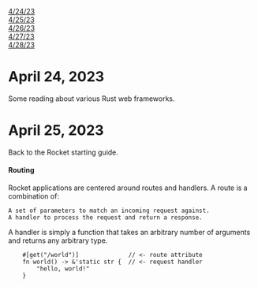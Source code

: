 [4/24/23](#april-24-2023)<br>
[4/25/23](#april-25-2023)<br>
[4/26/23](#april-26-2023)<br>
[4/27/23](#april-27-2023)<br>
[4/28/23](#april-28-2023)<br>


# April 24, 2023 

Some reading about various Rust web frameworks.

# April 25, 2023 

Back to the Rocket starting guide.

#### Routing

Rocket applications are centered around routes and handlers. A route is a combination of:

    A set of parameters to match an incoming request against.
    A handler to process the request and return a response.

A handler is simply a function that takes an arbitrary number of arguments and returns any arbitrary type.

        #[get("/world")]              // <- route attribute
        fn world() -> &'static str {  // <- request handler
            "hello, world!"
        }

